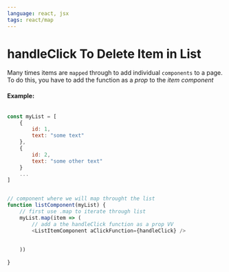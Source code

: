 ```yaml
---
language: react, jsx
tags: react/map
---
```


# handleClick To Delete Item in List


Many times items are `mapped` through to add individual `components` to a page.
To do this, you have to add the function as a *prop* to the *item component*

#### Example:

```javascript

const myList = [
	{
		id: 1,
		text: "some text"
	},
	{
		id: 2,
		text: "some other text"
	}
	...
]


// component where we will map throught the list
function listComponent(myList) {
	// first use .map to iterate through list
	myList.map(item => (
		// add a the handleClick function as a prop VV
		<ListItemComponent aClickFunction={handleClick} />
	
	
	))
	
}
```
